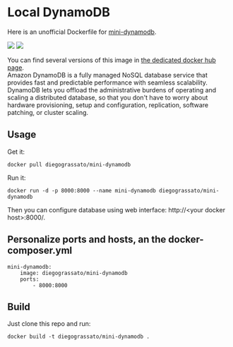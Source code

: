 # Local DynamoDB
Here is an unofficial Dockerfile for [mini-dynamodb][mini-dynamodb].


[![](https://images.microbadger.com/badges/version/diegograssato/mini-dynamodb.svg)](https://microbadger.com/images/diegograssato/mini-dynamodb "Get your own version badge on microbadger.com") [![](https://images.microbadger.com/badges/image/diegograssato/mini-dynamodb.svg)](https://microbadger.com/images/diegograssato/mini-dynamodb "Get your own image badge on microbadger.com")

You can find several versions of this image in [the dedicated docker hub page][dockerhubpage].  
Amazon DynamoDB is a fully managed NoSQL database service that provides fast and predictable performance with seamless scalability. DynamoDB lets you offload the administrative burdens of operating and scaling a distributed database, so that you don't have to worry about hardware provisioning, setup and configuration, replication, software patching, or cluster scaling.



## Usage

Get it:

    docker pull diegograssato/mini-dynamodb

Run it:

    docker run -d -p 8000:8000 --name mini-dynamodb diegograssato/mini-dynamodb

Then you can configure database using web interface: http://\<your docker host\>:8000/.

## Personalize ports and hosts, an the docker-composer.yml

    mini-dynamodb:
        image: diegograssato/mini-dynamodb
        ports:
            - 8000:8000

## Build

Just clone this repo and run:

    docker build -t diegograssato/mini-dynamodb .


  [mini-dynamodb]: http://docs.aws.amazon.com/amazonmini-dynamodb/latest/developerguide/Introduction.html "What Is Amazon DynamoDB?"
  [dockerhubpage]: https://hub.docker.com/r/diegograssato/mini-dynamodb/ "DynamoDB docker hub page"
